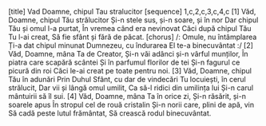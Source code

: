 [title] Vad Doamne, chipul Tau stralucitor
[sequence] 1,c,2,c,3,c,4,c
[1]
Văd, Doamne, chipul Tău strălucitor
Și-n stele sus, și-n soare, și în nor
Dar chipul Tău și omul l-a purtat,
În vremea când era nevinovat
Căci după chipul Tău Tu l-ai creat,
Să fie sfânt și fără de păcat.
[chorus]
/: Omule, nu întâmplarea
Ți-a dat chipul minunat
Dumnezeu, cu îndurarea
El te-a binecuvântat :/
[2]
Văd, Doamne, mâna Ta de Creator,
Și-n văi adânci și-n vârful munților,
În piatra care scapără scântei
Și în parfumul florilor de tei
Și-n fagurul ce picură din roi
Căci le-ai creat pe toate pentru noi.
[3]
Văd, Doamne, chipul Tău în adunări
Prin Duhul Sfânt, cu dar de vindecări
Tu locuiești, în cerul strălucit,
Dar vii și lângă omul umilit,
Ca să-l ridici din umilința lui
Și-n carul mântuirii să îl sui.
[4]
Văd, Doamne, mâna Ta în orice zi,
Și-n răsărit, și-n soarele apus
În stropul cel de rouă cristalin
Și-n norii care, plini de apă, vin
Să cadă peste lutul frământat,
Să crească rodul binecuvântat.

